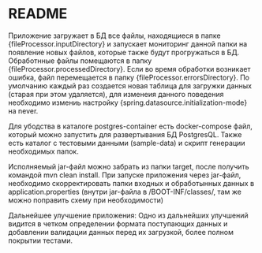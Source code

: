 # README

Приложение загружает в БД все файлы, находящиеся в папке {fileProcessor.inputDirectory} и
запускает мониторинг данной папки на появление новых файлов, которые также будут прогружаться в БД.
Обработнные файлы помещаются в папку {fileProcessor.processedDirectory}.
Если во время обработки возникает ошибка, файл перемещается в папку {fileProcessor.errorsDirectory}.
По умолчанию каждый раз создается новая таблица для загружки данных (старая при этом удаляется),
 для изменеия данного поведения необходимо измениь настройку {spring.datasource.initialization-mode} на never.

Для убодства в каталоге postgres-container есть docker-compose файл, который можно запустить для развертывания БД PostgresQL.
Также есть каталог с тестовыми данными (sample-data) и скрипт генерации необходимых папок.

Исполняемый jar-файл можно забрать из папки target, после получить командой mvn clean install.
При запуске приложения через jar-файл, необходимо скорректировать папки входных и обработынных данных в application.properties (внутри jar-файла в /BOOT-INF/classes/, там же можно поправить схему при необходимости)

Дальнейшее улучшение приложения:
Одно из дальнейших улучшений видится в четком определении формата поступающих данных и добавлении валидации данных перед их загрузкой,
более полном покрытии тестами.